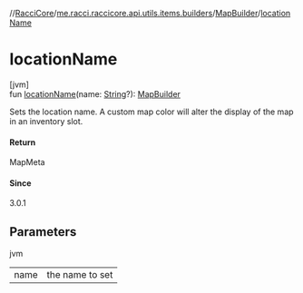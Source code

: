 //[RacciCore](../../../index.md)/[me.racci.raccicore.api.utils.items.builders](../index.md)/[MapBuilder](index.md)/[locationName](location-name.md)

# locationName

[jvm]\
fun [locationName](location-name.md)(name: [String](https://kotlinlang.org/api/latest/jvm/stdlib/kotlin/-string/index.html)?): [MapBuilder](index.md)

Sets the location name. A custom map color will alter the display of the map in an inventory slot.

#### Return

MapMeta

#### Since

3.0.1

## Parameters

jvm

| | |
|---|---|
| name | the name to set |
